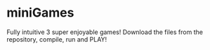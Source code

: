 # miniGames
Fully intuitive 3 super enjoyable games!
Download the files from the repository, compile, run and PLAY!
